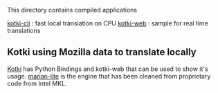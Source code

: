 This directory contains compiled applications


[kotki-cli](#kotki) : fast local translation on CPU
[kotki-web](#kotki) : sample for real time translations

## Kotki using Mozilla data to translate locally

[Kotki](https://github.com/kroketio/marian-lite) has
Python Bindings and kotki-web that can be used
to show it's usage. [marian-lite](https://github.com/kroketio/marian-lite)
is the engine that has been cleaned from proprietary code from Intel MKL.

